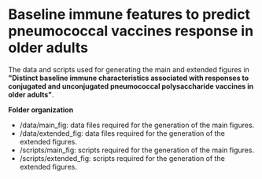 # Baseline immune features to predict pneumococcal vaccines response in older adults

The data and scripts used for generating the main and extended figures in **"Distinct baseline immune characteristics associated with responses to conjugated and unconjugated pneumococcal polysaccharide vaccines in older adults"**.

**Folder organization**
- /data/main_fig: data files required for the generation of the main figures.
- /data/extended_fig: data files required for the generation of the extended figures.
- /scripts/main_fig: scripts required for the generation of the main figures.
- /scripts/extended_fig: scripts required for the generation of the extended figures.
